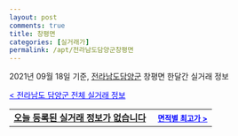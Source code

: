 ```yaml
---
layout: post
comments: true
title: 창평면
categories: [실거래가]
permalink: /apt/전라남도담양군창평면
---
```


2021년 09월 18일 기준, <a href="/apt/전라남도담양군">전라남도담양군</a> 창평면 한달간 실거래 정보

<a style="color: blue;" href="/apt/전라남도담양군">< 전라남도 담양군 전체 실거래 정보</a>
<!---- start ---->
<table>
  <tr>
    <td colspan="4" style="font-weight: bold;"><a href="/apt/전라남도담양군창평면{name_without_space}">오늘 등록된 실거래 정보가 없습니다</a> &nbsp;&nbsp;&nbsp; <a style="color: blue; font-size: smaller;" href="/apt/전라남도담양군창평면{name_without_space}">면적별 최고가 ></a></td>
  </tr>
    
</table>
<!---- end ---->
    